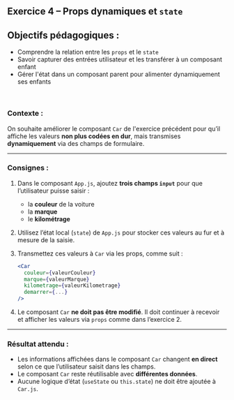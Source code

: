 



## Exercice 4 – Props dynamiques et `state`

## Objectifs pédagogiques :

* Comprendre la relation entre les `props` et le `state`
* Savoir capturer des entrées utilisateur et les transférer à un composant enfant
* Gérer l'état dans un composant parent pour alimenter dynamiquement ses enfants

<br/>

### Contexte :

On souhaite améliorer le composant `Car` de l'exercice précédent pour qu’il affiche les valeurs **non plus codées en dur**, mais transmises **dynamiquement** via des champs de formulaire.

---

### Consignes :

1. Dans le composant `App.js`, ajoutez **trois champs `input`** pour que l’utilisateur puisse saisir :

   * la **couleur** de la voiture
   * la **marque**
   * le **kilométrage**

2. Utilisez l’état local (`state`) de `App.js` pour stocker ces valeurs au fur et à mesure de la saisie.

3. Transmettez ces valeurs à `Car` via les props, comme suit :

   ```jsx
   <Car
     couleur={valeurCouleur}
     marque={valeurMarque}
     kilometrage={valeurKilometrage}
     demarrer={...}
   />
   ```

4. Le composant `Car` **ne doit pas être modifié**. Il doit continuer à recevoir et afficher les valeurs via `props` comme dans l’exercice 2.

---

### Résultat attendu :

* Les informations affichées dans le composant `Car` changent **en direct** selon ce que l’utilisateur saisit dans les champs.
* Le composant `Car` reste réutilisable avec **différentes données**.
* Aucune logique d’état (`useState` ou `this.state`) ne doit être ajoutée à `Car.js`.

